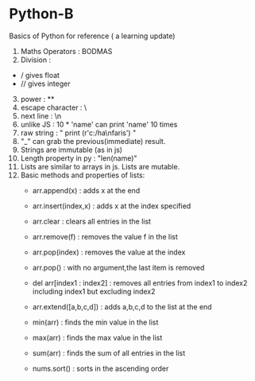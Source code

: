 # Python-B
Basics of Python for reference ( a learning update)


1. Maths Operators : BODMAS
2. Division : 
  * / gives float
  * // gives integer

3. power : **
4. escape character : \
5. next line : \n
6. unlike JS : 10 * 'name' can print 'name' 10 times
7. raw string : " print (r'c:/ha\nfaris') "
8. "_" can grab the previous(immediate) result.
9. Strings are immutable (as in js)
10. Length property in py : "len(name)" 
11. Lists are similar to arrays in js. Lists are mutable.
12. Basic methods and properties of lists: 
    * arr.append(x) : adds x at the end 
    * arr.insert(index,x) : adds x at the index specified
    * arr.clear : clears all entries in the list
    * arr.remove(f) : removes the value f in the list
    * arr.pop(index) : removes the value at the index
    * arr.pop() : with no argument,the last item is removed
    * del arr[index1 : index2] : removes all entries from index1 to index2 including index1 but excluding index2

    * arr.extend([a,b,c,d]) : adds a,b,c,d to the list at the end
    * min(arr) : finds the min value in the list
    * max(arr) : finds the max value in the list
    * sum(arr) : finds the sum of all entries in the list
    * nums.sort() : sorts in the ascending order




